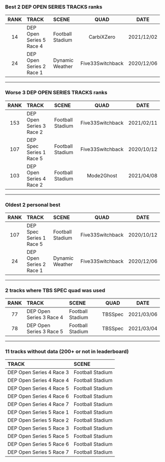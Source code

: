 ### Best 2 DEP OPEN SERIES TRACKS ranks
|RANK|TRACK|SCENE|QUAD|DATE|
|:---:|:---|:---|:---:|:---:|
|14|DEP Open Series 5 Race 4|Football Stadium|CarbiXZero|2021/12/02|
|24|DEP Open Series 2 Race 1|Dynamic Weather|Five33Switchback|2020/12/06|
---
### Worse 3 DEP OPEN SERIES TRACKS ranks
|RANK|TRACK|SCENE|QUAD|DATE|
|:---:|:---|:---|:---:|:---:|
|153|DEP Open Series 3 Race 2|Football Stadium|Five33Switchback|2021/02/11|
|107|DEP Spec Series 1 Race 5|Football Stadium|Five33Switchback|2020/10/12|
|103|DEP Open Series 4 Race 2|Football Stadium|Mode2Ghost|2021/04/08|
---
### Oldest 2 personal best
|RANK|TRACK|SCENE|QUAD|DATE|
|:---:|:---|:---|:---:|:---:|
|107|DEP Spec Series 1 Race 5|Football Stadium|Five33Switchback|2020/10/12|
|24|DEP Open Series 2 Race 1|Dynamic Weather|Five33Switchback|2020/12/06|
---
### 2 tracks where TBS SPEC quad was used
|RANK|TRACK|SCENE|QUAD|DATE|
|:---:|:---|:---|:---:|:---:|
|77|DEP Open Series 3 Race 4|Football Stadium|TBSSpec|2021/03/06|
|78|DEP Open Series 3 Race 5|Football Stadium|TBSSpec|2021/03/04|
---
### 11 tracks without data (200+ or not in leaderboard)
|TRACK|SCENE|
|:---|:---|
|DEP Open Series 4 Race 3|Football Stadium|
|DEP Open Series 4 Race 4|Football Stadium|
|DEP Open Series 4 Race 5|Football Stadium|
|DEP Open Series 4 Race 6|Football Stadium|
|DEP Open Series 4 Race 7|Football Stadium|
|DEP Open Series 5 Race 1|Football Stadium|
|DEP Open Series 5 Race 2|Football Stadium|
|DEP Open Series 5 Race 3|Football Stadium|
|DEP Open Series 5 Race 5|Football Stadium|
|DEP Open Series 5 Race 6|Football Stadium|
|DEP Open Series 5 Race 7|Football Stadium|

